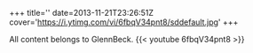 +++
title=''
date=2013-11-21T23:26:51Z
cover='https://i.ytimg.com/vi/6fbqV34pnt8/sddefault.jpg'
+++

All content belongs to GlennBeck.
{{< youtube 6fbqV34pnt8 >}}
